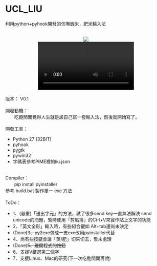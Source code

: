 # UCL_LIU
利用python+pyhook開發的仿嘸蝦米，肥米輸入法<br>
<br>
<center>
  <img src="http://3wa.tw/uploads/upload/ucl_0.png">
</center>
<center>
<video>
<source type="video/webm" src="http://3wa.tw/video/users/shadow/20170616_130016.webm" />
<!-- MP4 source must come first for iOS -->
<source type="video/mp4" src="http://3wa.tw/video/users/shadow/20170616_130016.mp4" />
</video>
</center>
<br>
版本： V0.1<br>
<br>
開發動機：<br>
　　吃飽閒閒覺得人生就是該自己寫一套輸入法，然後就開始寫了。<br>
<br>
開發工具：<br>
  <ul>
  <li>Python 27 (32BIT)</li>
  <li>pyhook</li>
  <li>pygtk</li>
  <li>pywin32</li>
  <li>字碼表參考PIME裡的liu.json</li>
</ul>
<br>
Compiler：<br>
　　pip install pyinstaller<br>
    參考 build.bat 製作單一 exe 方法<br>
<br>  
ToDo：<br>
<ul>
  <li>1、(嚴重)「送出字元」的方法，試了很多send key一直無法解決 send unicode的問題，暫時使用「剪貼簿」的Ctrl+V來實作貼上文字的功能</li>
  <li>2、「英文全形」輸入時，有些組合鍵如 Alt+tab還尚未決定</li>
  <li>(Done)<s>3、py2exe包成一支exe</s>改用pyinstaller代替</li>
  <li>4、尚有些按鍵會讓「英/肥」切來切去，暫未處理</li>
  <li>(Done)<s>5、離開程式的按鈕</s></li>
  <li>6、支援V鍵選第二個字</li>
  <li>7、支援Linux、Mac的研究(下一次吃飽閒閒再說)</li>
</ul>
